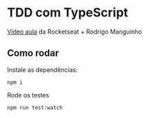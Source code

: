 # TDD com TypeScript

[Vídeo aula](https://www.youtube.com/watch?v=sg1zFpNM5Jw) da
Rocketseat + Rodrigo Manguinho

## Como rodar

Instale as dependências:

    npm i

Rode os testes

    npm run test:watch
